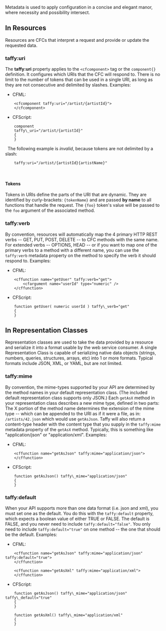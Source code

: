 Metadata is used to apply configuration in a concise and elegant manor, where necessity and possibility intersect.

## In Resources

Resources are CFCs that interpret a request and provide or update the requested data.

### taffy:uri

The **taffy:uri** property applies to the `<cfcomponent>` tag or the `component{}` definition. It configures which URIs that the CFC will respond to. There is no limit to the number of tokens that can be used in a single URI, as long as they are not consecutive and delimited by slashes. Examples:

* CFML:
```cfs
	<cfcomponent taffy:uri="/artist/{artistId}">
	</cfcomponent>
```

* CFScript:
```cfs
	component 
	taffy\_uri="/artist/{artistId}"
	{
	}
```
&nbsp;
The following example is _invalid_, because tokens are not delimited by a slash:
```cfs
	taffy:uri="/artist/{artistId}{artistName}"
```
&nbsp;

#### Tokens

Tokens in URIs define the parts of the URI that are dynamic. They are identified by curly-brackets: `{tokenName}` and are passed **by name** to all functions that handle the request. The `{foo}` token's value will be passed to the `foo` argument of the associated method.

### taffy:verb

By convention, resources will automatically map the 4 primary HTTP REST verbs -- GET, PUT, POST, DELETE -- to CFC methods with the same name. For extended verbs -- OPTIONS, HEAD -- or if you want to map one of the primary verbs to a method with a different name, you can use the `taffy:verb` metadata property on the method to specify the verb it should respond to. Examples:

* CFML:
```cfs
	<cffunction name="getUser" taffy:verb="get">
	    <cfargument name="userId" type="numeric" />
	</cffunction>
```

* CFScript:
```cfs
	function getUser( numeric userId ) taffy\_verb="get"
	{
	}
```

## In Representation Classes

Representation classes are used to take the data provided by a resource and serialize it into a format usable by the web service consumer. A single Representation Class is capable of serializing native data objects (strings, numbers, queries, structures, arrays, etc) into 1 or more formats. Typical formats include JSON, XML, or YAML, but are not limited.

### taffy:mime

By convention, the mime-types supported by your API are determined by the method names in your default representation class. (The included default representation class supports only JSON.) Each `getAsX` method in your representation class describes a new mime type, defined in two parts: The X portion of the method name determines the extension of the mime type -- which can be appended to the URI as if it were a file, as in: `/artists/42.json` which would use `getAsJson`. Taffy will also return a content-type header with the content type that you supply in the `taffy:mime` metadata property of the `getAsX` method. Typically, this is something like "application/json" or "application/xml". Examples:

* CFML:
```cfs
	<cffunction name="getAsJson" taffy:mime="application/json">
	</cffunction>
```

* CFScript:
```cfs
	function getAsJson() taffy\_mime="application/json"
	{
	}
```

### taffy:default

When your API supports more than one data format (i.e. json and xml), you must set one as the default. You do this with the `taffy:default` property, which expects a boolean value of either TRUE or FALSE. The default is FALSE, and you never need to include `taffy:default="false"`. You only need to include `taffy:default="true"` on one method -- the one that should be the default. Examples:

* CFML:
```cfs
	<cffunction name="getAsJson" taffy:mime="application/json" taffy:default="true">
	</cffunction>

	<cffunction name="getAsXml" taffy:mime="application/xml">
	</cffunction>
```

* CFScript:
```cfs
	function getAsJson() taffy\_mime="application/json" taffy\_default="true"
	{
	}

	function getAsXml() taffy\_mime="application/xml"
	{
	}
```
